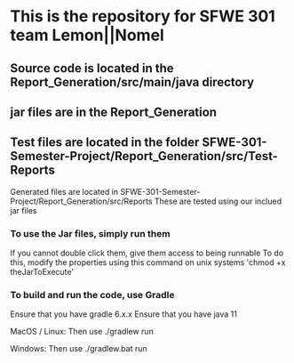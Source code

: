 # This is the repository for SFWE 301 team Lemon||Nomel
## Source code is located in the Report_Generation/src/main/java directory
## jar files are in the Report_Generation

## Test files are located in the folder SFWE-301-Semester-Project/Report_Generation/src/Test-Reports
Generated files are located in SFWE-301-Semester-Project/Report_Generation/src/Reports
These are tested using our inclued jar files

### To use the Jar files, simply run them
If you cannot double click them, give them access to being runnable
To do this, modify the properties using this command on unix systems
'chmod +x theJarToExecute'


### To build and run the code, use Gradle
Ensure that you have gradle 6.x.x
Ensure that you have java 11

MacOS / Linux:
Then use ./gradlew run

Windows:
Then use ./gradlew.bat run

